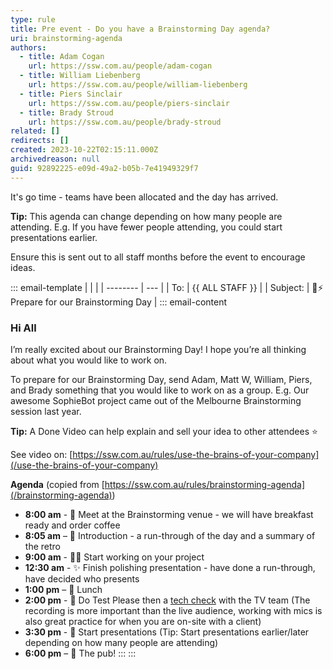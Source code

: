 ```yaml
---
type: rule
title: Pre event - Do you have a Brainstorming Day agenda?
uri: brainstorming-agenda
authors:
  - title: Adam Cogan
    url: https://ssw.com.au/people/adam-cogan
  - title: William Liebenberg
    url: https://ssw.com.au/people/william-liebenberg
  - title: Piers Sinclair
    url: https://ssw.com.au/people/piers-sinclair
  - title: Brady Stroud
    url: https://ssw.com.au/people/brady-stroud
related: []
redirects: []
created: 2023-10-22T02:15:11.000Z
archivedreason: null
guid: 92892225-e09d-49a2-b05b-7e41949329f7
---
```


It's go time - teams have been allocated and the day has arrived.

**Tip:** This agenda can change depending on how many people are attending. E.g. If you have fewer people attending, you could start presentations earlier.

Ensure this is sent out to all staff months before the event to encourage ideas.

<!--endintro-->

::: email-template
| | |
| -------- | --- |
| To: | {{ ALL STAFF }} |
| Subject: | 🧠⚡️ Prepare for our Brainstorming Day |
::: email-content

### Hi All

I’m really excited about our Brainstorming Day! I hope you’re all thinking about what you would like to work on.

To prepare for our Brainstorming Day, send Adam, Matt W, William, Piers, and Brady something that you would like to work on as a group.
E.g. Our awesome SophieBot project came out of the Melbourne Brainstorming session last year.

**Tip:** A Done Video can help explain and sell your idea to other attendees ⭐

See video on: [https://ssw.com.au/rules/use-the-brains-of-your-company](/use-the-brains-of-your-company)

**Agenda** (copied from [https://ssw.com.au/rules/brainstorming-agenda](/brainstorming-agenda))

* **8:00 am** - 🤝 Meet at the Brainstorming venue - we will have breakfast ready and order coffee
* **8:05 am** – 🙋 Introduction - a run-through of the day and a summary of the retro
* **9:00 am** - 🧑‍💻 Start working on your project
* **12:30 am** - ✨ Finish polishing presentation - have done a run-through, have decided who presents
* **1:00 pm** – 🍴 Lunch
* **2:00 pm** - 🧪 Do Test Please then a [tech check](/tech-check) with the TV team (The recording is more important than the live audience, working with mics is also great practice for when you are on-site with a client)
* **3:30 pm** - 🎤 Start presentations (Tip: Start presentations earlier/later depending on how many people are attending)
* **6:00 pm** – 🍻 The pub!
:::
:::
